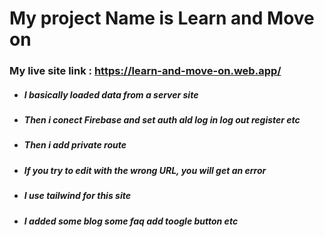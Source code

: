 # My project Name is Learn and Move on

### My live site link : https://learn-and-move-on.web.app/

- ##### I basically loaded data from a server site
- ##### Then i conect Firebase and set auth ald log in log out register etc
- ##### Then i add private route
- ##### If you try to edit with the wrong URL, you will get an error
- ##### I use tailwind for this site
- ##### I added some blog some faq add toogle button etc
